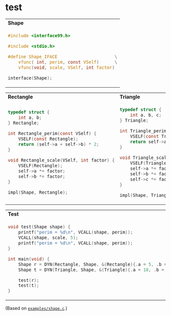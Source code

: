 # test

<div align="center">

<table>
<tr>
<td><b>Shape</b></td>
</tr>

<tr>
<td>

```c
#include <interface99.h>

#include <stdio.h>

#define Shape_IFACE                      \
    vfunc( int, perim, const VSelf)      \
    vfunc(void, scale, VSelf, int factor)

interface(Shape);
```
 
</td>
</tr>
</table>

<table>
<tr>
<td><b>Rectangle</b></td>
<td><b>Triangle</b></td>
</tr>
<tr>
<td>

```c
typedef struct {
    int a, b;
} Rectangle;

int Rectangle_perim(const VSelf) {
    VSELF(const Rectangle);
    return (self->a + self->b) * 2;
}

void Rectangle_scale(VSelf, int factor) {
    VSELF(Rectangle);
    self->a *= factor;
    self->b *= factor;
}

impl(Shape, Rectangle);
```

</td>
<td>

```c
typedef struct {
    int a, b, c;
} Triangle;

int Triangle_perim(const VSelf) {
    VSELF(const Triangle);
    return self->a + self->b + self->c;
}

void Triangle_scale(VSelf, int factor) {
    VSELF(Triangle);
    self->a *= factor;
    self->b *= factor;
    self->c *= factor;
}

impl(Shape, Triangle);
```

</td>
</tr>
</table>

<table>
<tr>
<td><b>Test</b></td>
</tr>
<tr>
<td>

```c
void test(Shape shape) {
    printf("perim = %d\n", VCALL(shape, perim));
    VCALL(shape, scale, 5);
    printf("perim = %d\n", VCALL(shape, perim));
}

int main(void) {
    Shape r = DYN(Rectangle, Shape, &(Rectangle){.a = 5, .b = 7});
    Shape t = DYN(Triangle, Shape, &(Triangle){.a = 10, .b = 20, .c = 30});

    test(r);
    test(t);
}
```

</td>
</tr>
</table>

</div>

(Based on [`examples/shape.c`](examples/shape.c).)
